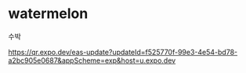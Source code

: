 # watermelon

수박

https://qr.expo.dev/eas-update?updateId=f525770f-99e3-4e54-bd78-a2bc905e0687&appScheme=exp&host=u.expo.dev
